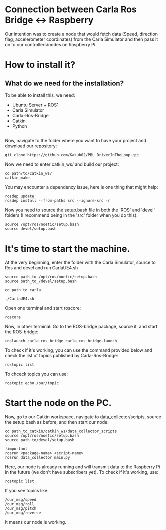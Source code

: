 # Connection between Carla Ros Bridge <-> Raspberry
Our intention was to create a node that would fetch data (Speed, direction flag, accelerometer coordinates) from the Carla Simulator and then pass it on to our controllers/nodes on Raspberry Pi.

# How to install it?

## What do we need for the installation?
To be able to install this, we need:
- Ubuntu Server + ROS1
- Carla Simulator
- Carla-Ros-Bridge
- Catkin
- Python

## 
Now, navigate to the folder where you want to have your project and download our repository:

```
git clone https://github.com/Kakub02/PBL_DriverInTheLoop.git
```
Now we need to enter catkin_ws/ and build our project:
```
cd path/to/catkin_ws/
catkin_make
```

You may encounter a dependency issue, here is one thing that might help:
```
rosdep update
rosdep install --from-paths src --ignore-src -r
```

Now you need to source the setup.bash file in both the 'ROS' and 'devel' folders (I recommend being in the 'src' folder when you do this):
```
source /opt/ros/noetic/setup.bash
source devel/setup.bash
```

# It's time to start the machine.
At the very beginning, enter the folder with the Carla Simulator, source to Ros and devel and run CarlaUE4.sh

```
source path_to_/opt/ros/noetic/setup.bash
source path_to_/devel/setup.bash

cd path_to_carla

./CarlaUE4.sh
```

Open one terminal and start roscore:
```
roscore
```
Now, in other terminal:
Go to the ROS-bridge package, source it, and start the ROS-bridge:
```
roslaunch carla_ros_bridge carla_ros_bridge.launch
```

To check if it's working, you can use the command provided below and check the list of topics published by Carla-Ros-Bridge:
```
rostopic list
```
To chceck topics you can use:
```
rostopic echo /our/topic
```

# Start the node on the PC.
Now, go to our Catkin workspace, navigate to data_collector/scripts, source the setup.bash as before, and then start our node:
```
cd path_to_catkin/catkin_ws/data_collector_scripts
source /opt/ros/noetic/setup.bash
source path_to/devel/setup.bash

!important
rosrun <package-name> <script-name>
rosrun data_collector main.py
```
Here, our node is already running and will transmit data to the Raspberry Pi in the future (we don't have subscribers yet). To check if it's working, use:
```
rostopic list
```

If you see topics like:
```
/our_msg/speed
/our_msg/roll
/our_msg/pitch
/our_msg/reverse
```
It means our node is working.

